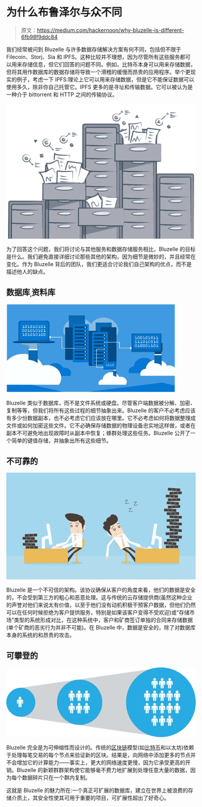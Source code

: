 # 为什么布鲁泽尔与众不同

> 原文：<https://medium.com/hackernoon/why-bluzelle-is-different-6fb98f9ddc84>

我们经常被问到 Bluzelle 与许多数据存储解决方案有何不同，包括但不限于 Filecoin、Storj、Sia 和 IPFS。这种比较并不理想，因为尽管所有这些服务都可以用来存储信息，但它们回答的问题不同。例如，比特币本身可以用来存储数据，但将其用作数据库的数据存储将导致一个滑稽的缓慢而昂贵的应用程序。举个更现实的例子，考虑一下 IPFS:理论上它可以用来存储数据，但是它不能保证数据可以使用多久，除非你自己托管它。IPFS 更多的是寻址和传输数据。它可以被认为是一种介于 bittorrent 和 HTTP 之间的传输协议。

![](img/5c69cdbd1d79db9ffc095e0c37eaae2b.png)

为了回答这个问题，我们将讨论与其他服务和数据存储服务相比，Bluzelle 的目标是什么。我们避免直接详细讨论那些其他的架构，因为细节是微妙的，并且经常在变化。作为 Bluzelle 背后的团队，我们更适合讨论我们自己架构的优点，而不是描述他人的缺点。

## 数据库ˌ资料库

![](img/0731fe38afdb7bf759d56096908f61d2.png)

Bluzelle 类似于数据库，而不是文件系统或硬盘。尽管客户端数据被分解、加密、复制等等，但我们将所有这些过程的细节抽象出来。Bluzelle 的客户不必考虑应该有多少份数据副本，也不必考虑它们应该放在哪里。它不必考虑如何将数据整理成文件或如何加密这些文件。它不必确保存储数据的物理设备忠实地这样做，或者在副本不可避免地出现故障时从副本中恢复；蜂群处理这些任务。Bluzelle 公开了一个简单的键值存储，并抽象出所有这些细节。

## 不可靠的

![](img/5e40b99d8104a206fce0057304dbca97.png)

Bluzelle 是一个不可信的架构。该协议确保从客户的角度来看，他们的数据是安全的，不会受到第三方的粗心和恶意处理。这与传统的云存储提供商(虽然这种企业的声誉对他们来说太有价值，以至于他们没有动机积极干预客户数据，但他们仍然可以在任何时候拒绝为客户提供服务，特别是如果该客户变得不受欢迎)或“存储市场”类型的系统形成对比，在这种系统中，客户和矿商签订单独的合同来存储数据(单个矿商的恶劣行为并非不可能)。在 Bluzelle 中，数据是安全的，除了对数据库本身的系统的和昂贵的攻击。

## 可攀登的

![](img/4d4486e9c4e546a23a2777762ab3b81e.png)

Bluzelle 完全是为可伸缩性而设计的。传统的[区块链](https://hackernoon.com/tagged/blockchain)模型(如[比特币](https://hackernoon.com/tagged/bitcoin)和以太坊)依赖于处理每笔交易的每个节点来验证新的区块。结果是，向网络中添加更多的节点并不会增加它的计算能力——事实上，更大的网络速度更慢，因为它承受更高的开销。Bluzelle 的新颖群群架构使它能够毫不费力地扩展到处理任意大量的数据，因为每个数据碎片只在一个群内复制。

这就是 Bluzelle 的魅力所在:一个真正可扩展的数据库，建立在世界上被浪费的存储介质上，其安全性使其可用于重要的项目，可扩展性超出了好奇心。